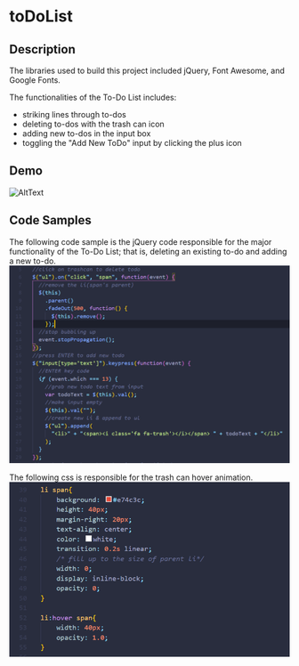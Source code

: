 # toDoList
## Description
The libraries used to build this project included jQuery, Font Awesome, and Google Fonts.  

The functionalities of the To-Do List includes:  
* striking lines through to-dos  
* deleting to-dos with the trash can icon  
* adding new to-dos in the input box  
* toggling the "Add New ToDo" input by clicking the plus icon
    
## Demo
![AltText](https://media.giphy.com/media/ZGBPOdQZube7KyLhai/giphy.gif)

## Code Samples
The following code sample is the jQuery code responsible for the major functionality of the To-Do List; that is, deleting an existing to-do and adding a new to-do.
![Alt Text](https://github.com/docmu/toDoList/blob/master/Screenshot%20(62).png)

The following css is responsible for the trash can hover animation.
![Alt Text](https://github.com/docmu/toDoList/blob/master/Screenshot%20(63).png)

